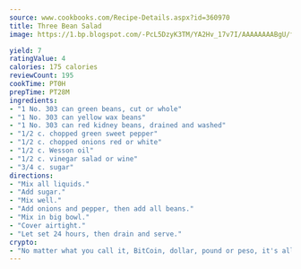 ```yaml
---
source: www.cookbooks.com/Recipe-Details.aspx?id=360970
title: Three Bean Salad
image: https://1.bp.blogspot.com/-PcL5DzyK3TM/YA2Hv_17v7I/AAAAAAAABgU/fyHeesSth_IZW9mL5lk6GxJO8cW8ksrGACLcBGAsYHQ/s320/12.png

yield: 7
ratingValue: 4
calories: 175 calories
reviewCount: 195
cookTime: PT0H
prepTime: PT28M
ingredients:
- "1 No. 303 can green beans, cut or whole"
- "1 No. 303 can yellow wax beans"
- "1 No. 303 can red kidney beans, drained and washed"
- "1/2 c. chopped green sweet pepper"
- "1/2 c. chopped onions red or white"
- "1/2 c. Wesson oil"
- "1/2 c. vinegar salad or wine"
- "3/4 c. sugar"
directions:
- "Mix all liquids."
- "Add sugar."
- "Mix well."
- "Add onions and pepper, then add all beans."
- "Mix in big bowl."
- "Cover airtight."
- "Let set 24 hours, then drain and serve."
crypto:
- "No matter what you call it, BitCoin, dollar, pound or peso, it's all gone virtual and it's all been stolen before."
---
```

